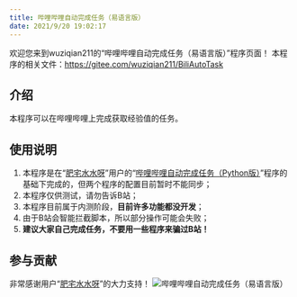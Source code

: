 ```yaml
---
title: 哔哩哔哩自动完成任务（易语言版）
date: 2021/9/20 19:02:17
---
```

欢迎您来到wuziqian211的“哔哩哔哩自动完成任务（易语言版）”程序页面！
本程序的相关文件：<https://gitee.com/wuziqian211/BiliAutoTask>

## 介绍
本程序可以在哔哩哔哩上完成获取经验值的任务。

## 使用说明
1. 本程序是在“[肥宅水水呀](https://gitee.com/happycola)”用户的“[哔哩哔哩自动完成任务（Python版）](https://gitee.com/happycola/bili-auto-task)”程序的基础下完成的，但两个程序的配置目前暂时不能同步；
2. 本程序仅供测试，请勿告诉B站；
3. 本程序目前属于内测阶段，**目前许多功能都没开发**；
4. 由于B站会智能拦截脚本，所以部分操作可能会失败；
5. **建议大家自己完成任务，不要用一些程序来骗过B站！**

## 参与贡献
非常感谢用户“[肥宅水水呀](https://gitee.com/happycola)”的大力支持！
![哔哩哔哩自动完成任务（易语言版）](index.png)
